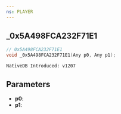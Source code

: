 ```yaml
---
ns: PLAYER
---
```

## _0x5A498FCA232F71E1

```c
// 0x5A498FCA232F71E1
void _0x5A498FCA232F71E1(Any p0, Any p1);
```

```
NativeDB Introduced: v1207
```

## Parameters
* **p0**:
* **p1**:
